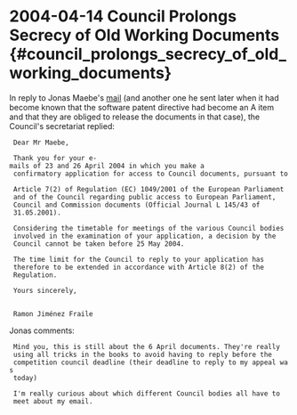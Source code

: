 # 2004-04-14 Council Prolongs Secrecy of Old Working Documents {#council_prolongs_secrecy_of_old_working_documents}

In reply to Jonas Maebe\'s
[mail](http://www.elis.ugent.be/~jmaebe/swpat/council20040423.html "wikilink")
(and another one he sent later when it had become known that the
software patent directive had become an A item and that they are obliged
to release the documents in that case), the Council\'s secretariat
replied:

` Dear Mr Maebe,`

` Thank you for your e-mails of 23 and 26 April 2004 in which you make a `\
` confirmatory application for access to Council documents, pursuant to `\
` Article 7(2) of Regulation (EC) 1049/2001 of the European Parliament `\
` and of the Council regarding public access to European Parliament, `\
` Council and Commission documents (Official Journal L 145/43 of `\
` 31.05.2001).`

` Considering the timetable for meetings of the various Council bodies `\
` involved in the examination of your application, a decision by the `\
` Council cannot be taken before 25 May 2004.`

` The time limit for the Council to reply to your application has `\
` therefore to be extended in accordance with Article 8(2) of the `\
` Regulation.`

` Yours sincerely,`\
`    `

` Ramon Jiménez Fraile`

Jonas comments:

` Mind you, this is still about the 6 April documents. They're really`\
` using all tricks in the books to avoid having to reply before the`\
` competition council deadline (their deadline to reply to my appeal was`\
` today)`

` I'm really curious about which different Council bodies all have to`\
` meet about my email.`
